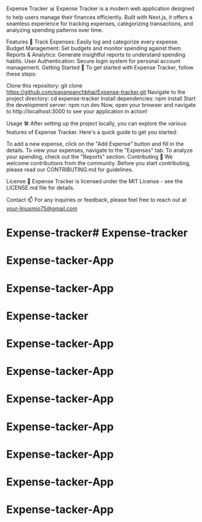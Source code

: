 Expense Tracker 📊
Expense Tracker is a modern web application designed to help users manage their finances efficiently. Built with Next.js, it offers a seamless experience for tracking expenses, categorizing transactions, and analyzing spending patterns over time.

Features 🚀
Track Expenses: Easily log and categorize every expense.
Budget Management: Set budgets and monitor spending against them.
Reports & Analytics: Generate insightful reports to understand spending habits.
User Authentication: Secure login system for personal account management.
Getting Started 🔧
To get started with Expense Tracker, follow these steps:

Clone this repository:
git clone https://github.com/pavanpanchbhai/Expense-tracker.git
Navigate to the project directory:
cd expense-tracker
Install dependencies:
npm install
Start the development server:
npm run dev
Now, open your browser and navigate to http://localhost:3000 to see your application in action!

Usage 🛠️
After setting up the project locally, you can explore the various features of Expense Tracker. Here's a quick guide to get you started:

To add a new expense, click on the "Add Expense" button and fill in the details.
To view your expenses, navigate to the "Expenses" tab.
To analyze your spending, check out the "Reports" section.
Contributing 👥
We welcome contributions from the community. Before you start contributing, please read our CONTRIBUTING.md for guidelines.

License 📄
Expense Tracker is licensed under the MIT License - see the LICENSE.md file for details.

Contact 📫
For any inquiries or feedback, please feel free to reach out at your-linuxmio75@gmail.com

# Expense-tracker# Expense-tracker
# Expense-tacker-App
# Expense-tacker-App
# Expense-tacker
# Expense-tacker-App
# Expense-tacker-App
# Expense-tacker-App
# Expense-tacker-App
# Expense-tacker-App
# Expense-tacker-App
# Expense-tacker-App
